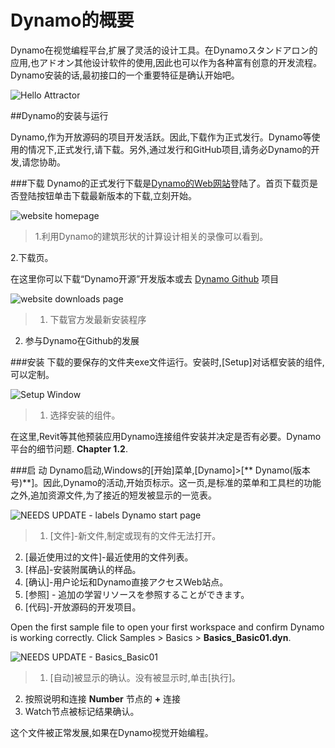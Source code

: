 

# Dynamo的概要

Dynamo在视觉编程平台,扩展了灵活的设计工具。在Dynamoスタンドアロン的应用,也アドオン其他设计软件的使用,因此也可以作为各种富有创意的开发流程。Dynamo安装的话,最初接口的一个重要特征是确认开始吧。

![Hello Attractor](images/2/2-cover.png)


##Dynamo的安装与运行

Dynamo,作为开放源码的项目开发活跃。因此,下载作为正式发行。Dynamo等使用的情况下,正式发行,请下载。另外,通过发行和GitHub项目,请务必Dynamo的开发,请您协助。

###下载
Dynamo的正式发行下载是[Dynamo的Web网站](http://dynamobim.com/)登陆了。首页下载页是否登陆按钮单击下载最新版本的下载,立刻开始。

![website homepage](images/2-1/01-DynamoHomepage.png)
> 1.利用Dynamo的建筑形状的计算设计相关的录像可以看到。
> 
2.下载页。

在这里你可以下载“Dynamo开源”开发版本或去 [Dynamo Github](https://github.com/DynamoDS/Dynamo) 项目

![website downloads page](images/2-1/02-DynamoDownload.png)
> 1. 下载官方发最新安装程序
2. 参与Dynamo在Github的发展

###安装
下载的要保存的文件夹exe文件运行。安装时,[Setup]对话框安装的组件,可以定制。

![Setup Window](images/2-1/03-InstallSetup.png)
> 1. 选择安装的组件。

在这里,Revit等其他预装应用Dynamo连接组件安装并决定是否有必要。Dynamo平台的细节问题. **Chapter 1.2**.

###启 动
Dynamo启动,Windows的[开始]菜单,[Dynamo]>[** Dynamo(版本号)**]。因此,Dynamo的活动,开始页标示。这一页,是标准的菜单和工具栏的功能之外,追加资源文件,为了接近的短发被显示的一览表。

![NEEDS UPDATE - labels Dynamo start page](images/2-1/04-DynamoStartpage.png)

>1. [文件]-新文件,制定或现有的文件无法打开。
2. [最近使用过的文件]-最近使用的文件列表。
3. [样品]-安装附属确认的样品。
4. [确认]-用户论坛和Dynamo直接アクセスWeb站点。
5. [参照] - 追加の学習リソースを参照することができます。
6. [代码]-开放源码的开发项目。

Open the first sample file to open your first workspace and confirm Dynamo is working correctly. Click Samples > Basics > **Basics_Basic01.dyn**.

![NEEDS UPDATE - Basics_Basic01](images/2-1/05-Basics_Basic01.png)
> 1. [自动]被显示的确认。没有被显示时,单击[执行]。
2. 按照说明和连接 **Number** 节点的 **+** 连接
3. Watch节点被标记结果确认。

这个文件被正常发展,如果在Dynamo视觉开始编程。


